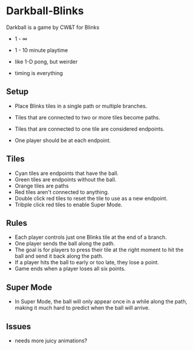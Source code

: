 # Darkball-Blinks
Darkball is a game by CW&T for Blinks

- 1 - ∞
- 1 - 10 minute playtime

- like 1-D pong, but weirder
- timing is everything

## Setup
- Place Blinks tiles in a single path or multiple branches.

- Tiles that are connected to two or more tiles become paths.
- Tiles that are connected to one tile are considered endpoints.
- One player should be at each endpoint.

## Tiles
- Cyan tiles are endpoints that have the ball.
- Green tiles are endpoints without the ball.
- Orange tiles are paths
- Red tiles aren't connected to anything. 
- Double click red tiles to reset the tile to use as a new endpoint.
- Tribple click red tiles to enable Super Mode.


## Rules
- Each player controls just one Blinks tile at the end of a branch. 
- One player sends the ball along the path.
- The goal is for players to press their tile at the right moment to hit the ball and send it back along the path.
- If a player hits the ball to early or too late, they lose a point. 
- Game ends when a player loses all six points.

## Super Mode
- In Super Mode, the ball will only appear once in a while along the path, making it much hard to predict when the ball will arrive.


## Issues
- needs more juicy animations?

